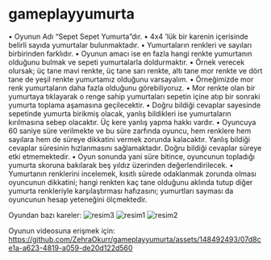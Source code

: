 # gameplayyumurta
•	Oyunun Adı “Sepet Sepet Yumurta”dır.
•	4x4 ‘lük bir karenin içerisinde belirli sayıda yumurtalar bulunmaktadır. 
•	Yumurtaların renkleri ve sayıları birbirinden farklıdır.
•	Oyunun amacı ise en fazla hangi renkte yumurtanın olduğunu bulmak ve sepeti yumurtalarla doldurmaktır.
•	Örnek verecek olursak; üç tane mavi renkte, üç tane sarı renkte, altı tane mor renkte ve dört tane de yeşil renkte yumurtamız olduğunu varsayalım. 
•	Örneğimizde mor renk yumurtaların daha fazla olduğunu görebiliyoruz.
•	Mor renkte olan bir yumurtaya tıklayarak o renge sahip yumurtaları sepetin içine atıp bir sonraki yumurta toplama aşamasına geçilecektir.
•	Doğru bildiği cevaplar sayesinde sepetinde yumurta birikmiş olacak, yanlış bildikleri ise yumurtaların kırılmasına sebep olacaktır. Üç kere yanlış yapma hakkı vardır.
•	Oyuncuya 60 saniye süre verilmekte ve bu süre zarfında oyuncu, hem renklere hem sayılara hem de süreye dikkatini vermek zorunda kalacaktır. Yanlış bildiği cevaplar süresinin hızlanmasını sağlamaktadır. Doğru bildiği cevaplar süreye etki etmemektedir.
•	Oyun sonunda yani süre bitince, oyuncunun topladığı yumurta skoruna bakılarak beş yıldız üzerinden değerlendirilecek. 
•	Yumurtanın renklerini incelemek, kısıtlı sürede odaklanmak zorunda olması oyuncunun dikkatini; hangi renkten kaç tane olduğunu aklında tutup diğer yumurta renkleriyle karşılaştırması hafızasını; yumurtları sayması da oyuncunun hesap yeteneğini ölçmektedir.

Oyundan bazı kareler:
![resim3](https://github.com/ZehraOkurr/gameplayyumurta/assets/148492493/afd8f28c-f122-4b7c-8ff0-3b8e7950a9d1)
![resim1](https://github.com/ZehraOkurr/gameplayyumurta/assets/148492493/713f0388-29ff-4b69-8a9d-3775fcd01bc3)
![resim2](https://github.com/ZehraOkurr/gameplayyumurta/assets/148492493/42d8fbf9-9273-4be2-89f8-e701c04d0a41)


Oyunun videosuna erişmek için:
https://github.com/ZehraOkurr/gameplayyumurta/assets/148492493/07d8ce1a-a623-4819-a059-de20d122d560


